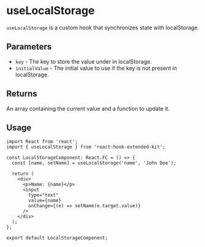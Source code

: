 # useLocalStorage

`useLocalStorage` is a custom hook that synchronizes state with localStorage.

## Parameters <!-- {docsify-ignore} -->

- `key` - The key to store the value under in localStorage.
- `initialValue` - The initial value to use if the key is not present in localStorage.

## Returns <!-- {docsify-ignore} -->

An array containing the current value and a function to update it.

## Usage <!-- {docsify-ignore} -->

```tsx
import React from 'react';
import { useLocalStorage } from 'react-hook-extended-kit';

const LocalStorageComponent: React.FC = () => {
  const [name, setName] = useLocalStorage('name', 'John Doe');

  return (
    <div>
      <p>Name: {name}</p>
      <input
        type="text"
        value={name}
        onChange={(e) => setName(e.target.value)}
      />
    </div>
  );
};

export default LocalStorageComponent;
